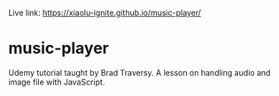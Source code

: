 Live link:
https://xiaolu-ignite.github.io/music-player/

# music-player
Udemy tutorial taught by Brad Traversy. A lesson on handling audio and image file with JavaScript.
